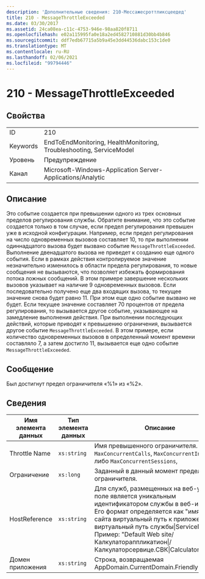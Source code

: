 ```yaml
---
description: 'Дополнительные сведения: 210-Мессажесроттликсцеедед'
title: 210 - MessageThrottleExceeded
ms.date: 03/30/2017
ms.assetid: 24ca08ea-c11c-4753-946e-98aa820f8711
ms.openlocfilehash: e02a115995fa0e18a2ed4582710881d30bb4b846
ms.sourcegitcommit: ddf7edb67715a5b9a45e3dd44536dabc153c1de0
ms.translationtype: MT
ms.contentlocale: ru-RU
ms.lasthandoff: 02/06/2021
ms.locfileid: "99794446"
---
```

# <a name="210---messagethrottleexceeded"></a>210 - MessageThrottleExceeded

## <a name="properties"></a>Свойства  
  
|||  
|-|-|  
|ID|210|  
|Keywords|EndToEndMonitoring, HealthMonitoring, Troubleshooting, ServiceModel|  
|Уровень|Предупреждение|  
|Канал|Microsoft-Windows-Application Server-Applications/Analytic|  
  
## <a name="description"></a>Описание  

 Это событие создается при превышении одного из трех основных пределов регулирования службы. Обратите внимание, что это событие создается только в том случае, если предел регулирования превышен уже в исходной конфигурации. Например, если предел регулирования на число одновременных вызовов составляет 10, то при выполнении одиннадцатого вызова будет вызвано событие `MessageThrottleExceeded`. Выполнение двенадцатого вызова не приведет к созданию еще одного события. Если в рамках действия контролируемое значение незначительно изменилось в области предела регулирования, то новые сообщения не вызываются, что позволяет избежать формирования потока ложных сообщений. В этом примере завершение нескольких вызовов указывает на наличие 9 одновременных вызовов. Если последовательно получено еще два входящих вызова, то текущее значение снова будет равно 11. При этом еще одно событие вызвано не будет. Если текущее значение составляет 70 процентов от предела регулирования, то вызывается другое событие, указывающее на замедление выполнения действия. При выполнении последующих действий, которые приводят к превышению ограничения, вызывается другое событие `MessageThrottleExceeded`. В этом примере, если количество одновременных вызовов в определенный момент времени составляло 7, а затем достигло 11, вызывается еще одно событие `MessageThrottleExceeded`.  
  
## <a name="message"></a>Сообщение  

 Был достигнут предел ограничителя «%1» из «%2».  
  
## <a name="details"></a>Сведения  
  
|Имя элемента данных|Тип элемента данных|Описание|  
|--------------------|--------------------|-----------------|  
|Throttle Name|`xs:string`|Имя превышенного ограничителя. `MaxConcurrentCalls`, `MaxConcurrentInstances` либо `MaxConcurrentSessions`,|  
|Ограничение|`xs:long`|Заданный в данный момент предел ограничителя.|  
|HostReference|`xs:string`|Для служб, размещенных на веб-узле, это поле является уникальным идентификатором службы в веб-иерархии. Его формат определяется как "имя веб-сайта виртуальный путь к приложению&#124;виртуальный путь службы&#124;ServiceName". Пример: "Default Web site/Калкулатораппликатион&#124;/Калкулаторсервице.СВК&#124;CalculatorService".|  
|Домен приложения|`xs:string`|Строка, возвращаемая AppDomain.CurrentDomain.FriendlyName.|
